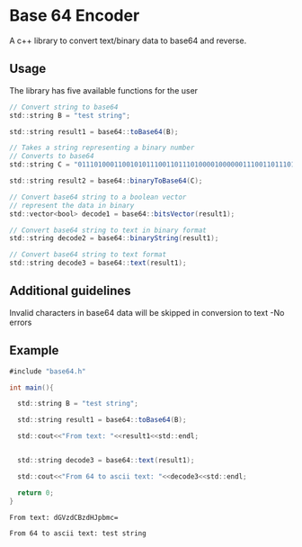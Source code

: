 # Base 64 Encoder

A c++ library to convert text/binary data to base64 and reverse.

## Usage

The library has five available functions for the user

```java
// Convert string to base64
std::string B = "test string";

std::string result1 = base64::toBase64(B);
```

```java
// Takes a string representing a binary number 
// Converts to base64
std::string C = "0111010001100101011100110111010000100000011100110111010001110010011010010110111001100111";

std::string result2 = base64::binaryToBase64(C);
```

```java
// Convert base64 string to a boolean vector
// represent the data in binary 
std::vector<bool> decode1 = base64::bitsVector(result1);
```

```java
// Convert base64 string to text in binary format
std::string decode2 = base64::binaryString(result1);
```

```java
// Convert base64 string to text format
std::string decode3 = base64::text(result1);
```

## Additional guidelines

Invalid characters in base64 data will be skipped in conversion to text
-No errors

## Example

```java
#include "base64.h"

int main(){

  std::string B = "test string";

  std::string result1 = base64::toBase64(B);

  std::cout<<"From text: "<<result1<<std::endl;


  std::string decode3 = base64::text(result1);

  std::cout<<"From 64 to ascii text: "<<decode3<<std::endl;

  return 0;
}
```

```output
From text: dGVzdCBzdHJpbmc=

From 64 to ascii text: test string
```


